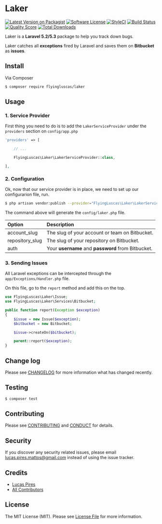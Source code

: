 # Laker

[![Latest Version on Packagist][ico-version]][link-packagist]
[![Software License][ico-license]](LICENSE.md)
[![StyleCI][ico-styleci]][link-styleci]
[![Build Status][ico-travis]][link-travis]
[![Quality Score][ico-code-quality]][link-code-quality]
[![Total Downloads][ico-downloads]][link-downloads]

Laker is a **Laravel 5.2/5.3** package to help you track down bugs.

Laker catches all **exceptions** fired by Laravel and saves them on **Bitbucket** as **issues**.

## Install

Via Composer

``` bash
$ composer require flyingluscas/laker
```

## Usage

### 1. Service Provider
First thing you need to do is to add the `LakerServiceProvider` under the `providers` section on `config/app.php`

``` php
'providers' => [

    // ...

    FlyingLuscas\Laker\LakerServiceProvider::class,

],
```

### 2. Configuration

Ok, now that our service provider is in place, we need to set up our configurarion file, run.

``` bash
$ php artisan vendor:publish --provider="FlyingLuscas\Laker\LakerServiceProvider"
```

The command above will generate the  `config/laker.php` file.

| Option           | Description                                         |
|:-----------------|:----------------------------------------------------|
| account_slug     | The slug of your account or team on Bitbucket.      |
| repository_slug  | The slug of your repository on Bitbucket.           |
| auth             | Your **username** and **password** from Bitbucket.  |

### 3. Sending Issues

All Laravel exceptions can be intercepted through the `app/Exceptions/Handler.php` file.

On this file, go to the `report` method and add this on the top.

``` php
use FlyingLuscas\Laker\Issue;
use FlyingLuscas\Laker\Services\Bitbucket;

public function report(Exception $exception)
{
    $issue = new Issue($exception);
    $bitbucket = new Bitbucket;

    $issue->createOn($bitbucket);

    parent::report($exception);
}
```

## Change log

Please see [CHANGELOG](CHANGELOG.md) for more information what has changed recently.

## Testing

``` bash
$ composer test
```

## Contributing

Please see [CONTRIBUTING](CONTRIBUTING.md) and [CONDUCT](CONDUCT.md) for details.

## Security

If you discover any security related issues, please email lucas.pires.mattos@gmail.com instead of using the issue tracker.

## Credits

- [Lucas Pires][link-author]
- [All Contributors][link-contributors]

## License

The MIT License (MIT). Please see [License File](LICENSE.md) for more information.

[ico-version]: https://img.shields.io/packagist/v/flyingluscas/laker.svg?style=flat-square
[ico-license]: https://img.shields.io/badge/license-MIT-brightgreen.svg?style=flat-square
[ico-styleci]: https://styleci.io/repos/67747721/shield
[ico-travis]: https://img.shields.io/travis/flyingluscas/laker/master.svg?style=flat-square
[ico-scrutinizer]: https://img.shields.io/scrutinizer/coverage/g/flyingluscas/laker.svg?style=flat-square
[ico-code-quality]: https://img.shields.io/scrutinizer/g/flyingluscas/laker.svg?style=flat-square
[ico-downloads]: https://img.shields.io/packagist/dt/flyingluscas/laker.svg?style=flat-square

[link-packagist]: https://packagist.org/packages/flyingluscas/laker
[link-styleci]: https://styleci.io/repos/67747721
[link-travis]: https://travis-ci.org/flyingluscas/laker
[link-scrutinizer]: https://scrutinizer-ci.com/g/flyingluscas/laker/code-structure
[link-code-quality]: https://scrutinizer-ci.com/g/flyingluscas/laker
[link-downloads]: https://packagist.org/packages/flyingluscas/laker
[link-author]: https://github.com/flyingluscas
[link-contributors]: ../../contributors
